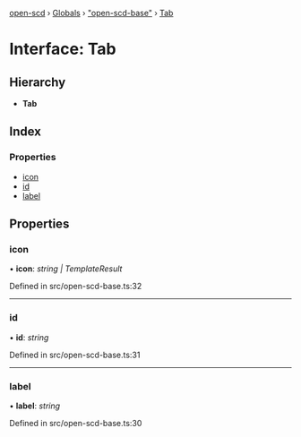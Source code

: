 [open-scd](../README.md) › [Globals](../globals.md) › ["open-scd-base"](../modules/_open_scd_base_.md) › [Tab](_open_scd_base_.tab.md)

# Interface: Tab

## Hierarchy

* **Tab**

## Index

### Properties

* [icon](_open_scd_base_.tab.md#icon)
* [id](_open_scd_base_.tab.md#id)
* [label](_open_scd_base_.tab.md#label)

## Properties

###  icon

• **icon**: *string | TemplateResult*

Defined in src/open-scd-base.ts:32

___

###  id

• **id**: *string*

Defined in src/open-scd-base.ts:31

___

###  label

• **label**: *string*

Defined in src/open-scd-base.ts:30
